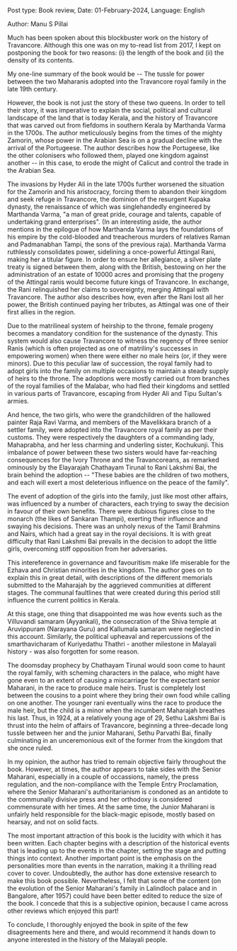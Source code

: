 Post type: Book review, Date: 01-February-2024, Language: English

Author: Manu S Pillai

Much has been spoken about this blockbuster work on the history of Travancore. Although this one was on my to-read list from 2017, I kept on postponing the book for two reasons: (i) the length of the book and (ii) the density of its contents.

My one-line summary of the book would be -- The tussle for power between the two Maharanis adopted into the Travancore royal family in the late 19th century.

However, the book is not just the story of these two queens. In order to tell their story, it was imperative to explain the social, political and cultural landscape of the land that is today Kerala, and the history of Travancore that was carved out from fiefdoms in southern Kerala by Marthanda Varma in the 1700s. The author meticulously begins from the times of the mighty Zamorin, whose power in the Arabian Sea is on a gradual decline with the arrival of the Portugeese. The author describes how the Portugeese, like the other colonisers who followed them, played one kingdom against another -- in this case, to erode the might of Calicut and control the trade in the Arabian Sea.

The invasions by Hyder Ali in the late 1700s further worsened the situation for the Zamorin and his aristocracy, forcing them to abandon their kingdom and seek refuge in Travancore, the dominion of the resurgent Kupaka dynasty, the renaissance of which was singlehandedly engineered by Marthanda Varma, "a man of great pride, courage and talents, capable of undertaking grand enterprises". (In an interesting aside, the author mentions in the epilogue of how Marthanda Varma lays the foundations of his empire by the cold-blooded and treacherous murders of relatives Raman and Padmanabhan Tampi, the sons of the previous raja). Marthanda Varma ruthlessly consolidates power, sidelining a once-powerful Attingal Rani, making her a titular figure. In order to ensure her allegiance, a silver plate treaty is signed between them, along with the British, bestowing on her the administration of an estate of 10000 acres and promising that the progeny of the Attingal ranis would become future kings of Travancore. In exchange, the Rani relinquished her claims to sovereignty, merging Attingal with Travancore. The author also describes how, even after the Rani lost all her power, the British continued paying her tributes, as Attingal was one of their first allies in the region.

Due to the matrilineal system of heirship to the throne, female progeny becomes a mandatory condition for the sustenance of the dynasty. This system would also cause Travancore to witness the regency of three senior Ranis (which is often projected as one of matriliny's successes in empowering women) when there were either no male heirs (or, if they were minors). Due to this peculiar law of succession, the royal family had to adopt girls into the family on multiple occasions to maintain a steady supply of heirs to the throne. The adoptions were mostly carried out from branches of the royal families of the Malabar, who had fled their kingdoms and settled in various parts of Travancore, escaping from Hyder Ali and Tipu Sultan's armies.

And hence, the two girls, who were the grandchildren of the hallowed painter Raja Ravi Varma, and members of the Mavelikkara branch of a settler family, were adopted into the Travancore royal family as per their customs. They were respectively the daughters of a commanding lady, Mahaprabha, and her less charming and underling sister, Kochukunji. This imbalance of power between these two sisters would have far-reaching consequences for the Ivory Throne and the Travancoreans, as remarked ominously by the Elayarajah Chathayam Tirunal to Rani Lakshmi Bai, the brain behind the adoption -- "These babies are the children of two mothers, and each will exert a most deleterious influence on the peace of the family".

The event of adoption of the girls into the family, just like most other affairs, was influenced by a number of characters, each trying to sway the decision in favour of their own benefits. There were dubious figures close to the monarch (the likes of Sankaran Thampi), exerting their influence and swaying his decisions. There was an unholy nexus of the Tamil Brahmins and Nairs, which had a great say in the royal decisions. It is with great difficulty that Rani Lakshmi Bai prevails in the decision to adopt the little girls, overcoming stiff opposition from her adversaries.

This intereference in governance and favouritism make life miserable for the Ezhava and Christian minorities in the kingdom. The author goes on to explain this in great detail, with descriptions of the different memorials submitted to the Maharajah by the aggrieved communities at different stages. The communal faultlines that were created during this period still influence the current politics in Kerala.

At this stage, one thing that disappointed me was how events such as the Villuvandi samaram (Ayyankali), the consecration of the Shiva temple at Aruvippuram (Narayana Guru) and Kallumala samaram were neglected in this account. Similarly, the political upheaval and repercussions of the smarthavicharam of Kuriyedathu Thathri - another milestone in Malayali history - was also forgotten for some reason.

The doomsday prophecy by Chathayam Tirunal would soon come to haunt the royal family, with scheming characters in the palace, who might have gone even to an extent of causing a miscarriage for the expectant senior Maharani, in the race to produce male heirs. Trust is completely lost between the cousins to a point where they bring their own food while calling on one another. The younger rani eventually wins the race to produce the male heir, but the child is a minor when the incumbent Maharajah breathes his last. Thus, in 1924, at a relatively young age of 29, Sethu Lakshmi Bai is thrust into the helm of affairs of Travancore, beginning a three-decade long tussle between her and the junior Maharani, Sethu Parvathi Bai, finally culminating in an unceremonious exit of the former from the kingdom that she once ruled.

In my opinion, the author has tried to remain objective fairly throughout the book. However, at times, the author appears to take sides with the Senior Maharani, especially in a couple of occassions, namely, the press regulation, and the non-compliance with the Temple Entry Proclamation, where the Senior Maharani's authoritarianism is condoned as an antidote to the communally divisive press and her orthodoxy is considered commensurate with her times. At the same time, the Junior Maharani is unfairly held responsible for the black-magic episode, mostly based on hearsay, and not on solid facts.

The most important attraction of this book is the lucidity with which it has been written. Each chapter begins with a description of the historical events that is leading up to the events in the chapter, setting the stage and putting things into context. Another important point is the emphasis on the personalities more than events in the narration, making it a thrilling read cover to cover. Undoubtedly, the author has done extensive research to make this book possible. Nevertheless, I felt that some of the content (on the evolution of the Senior Maharani's family in Lalindloch palace and in Bangalore, after 1957) could have been better edited to reduce the size of the book. I concede that this is a subjective opinion, because I came across other reviews which enjoyed this part!

To conclude, I thoroughly enjoyed the book in spite of the few disagreements here and there, and would recommend it hands down to anyone interested in the history of the Malayali people. 

